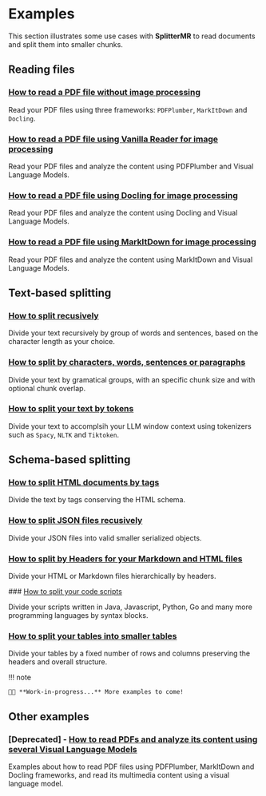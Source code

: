# Examples

This section illustrates some use cases with **SplitterMR** to read documents and split them into smaller chunks.

## Reading files

### [How to read a PDF file without image processing](./pdf/pdf_without_vlm.md)

Read your PDF files using three frameworks: `PDFPlumber`, `MarkItDown` and `Docling`. 

### [How to read a PDF file using Vanilla Reader for image processing](./pdf/pdf_markitdown_.md)

Read your PDF files and analyze the content using PDFPlumber and Visual Language Models.

### [How to read a PDF file using Docling for image processing](./pdf/pdf_docling.md)

Read your PDF files and analyze the content using Docling and Visual Language Models.

### [How to read a PDF file using MarkItDown for image processing](./pdf/pdf_markitdown_.md)

Read your PDF files and analyze the content using MarkItDown and Visual Language Models.

## Text-based splitting

### [How to split recusively](./text/recursive_character_splitter.md)

Divide your text recursively by group of words and sentences, based on the character length as your choice.

### [How to split by characters, words, sentences or paragraphs](./text/fixed_splitter.md)

Divide your text by gramatical groups, with an specific chunk size and with optional chunk overlap.

### [How to split your text by tokens](./text/token_splitter.md)

Divide your text to accomplsih your LLM window context using tokenizers such as `Spacy`, `NLTK` and `Tiktoken`.

## Schema-based splitting

### [How to split HTML documents by tags](./schema/html_tag_splitter.md)

Divide the text by tags conserving the HTML schema.

### [How to split JSON files recusively](./schema/json_splitter.md)

Divide your JSON files into valid smaller serialized objects.

### [How to split by Headers for your Markdown and HTML files](./schema/html_tag_splitter.md)

Divide your HTML or Markdown files hierarchically by headers.

### [How to split your code scripts](./schema/code_splitter.md)

Divide your scripts written in Java, Javascript, Python, Go and many more programming languages by syntax blocks.

### [How to split your tables into smaller tables](./schema/row_column_splitter.md)

Divide your tables by a fixed number of rows and columns preserving the headers and overall structure.

!!! note
    
    👨‍💻 **Work-in-progress...** More examples to come!

## Other examples

### [Deprecated] - [How to read PDFs and analyze its content using several Visual Language Models](./pdf/pdf_with_vlm.md)

Examples about how to read PDF files using PDFPlumber, MarkItDown and Docling frameworks, and read its multimedia content using a visual language model.